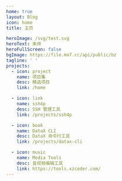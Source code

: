 ```yaml
---
home: true
layout: Blog
icon: home
title: 主页

heroImage: /svg/test.svg
heroText: 朱帅
heroFullScreen: false
bgImage: https://file.mo7.cc/api/public/bz
tagline: ' '
projects:
  - icon: project
    name: 项目集
    desc: 精选项目
    link: /home

  - icon: link
    name: ssh4p
    desc: SSH 管理工具
    link: /projects/ssh4p

  - icon: book
    name: DataX CLI
    desc: DataX 命令行工具
    link: /projects/datax-cli

  - icon: music
    name: Media Tools
    desc: 音视频编辑工具
    link: https://tools.xzcoder.com/
---
```

